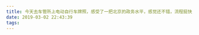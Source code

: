 ```yaml
---
title: 今天去车管所上电动自行车牌照，感受了一把北京的政务水平，感觉还不错，流程挺快，上牌竟然都没收费。另外北方人的直爽倒是真的，就是那股爱谁谁的劲儿。
date: 2019-03-02 22:43:39
tags:
---
```

